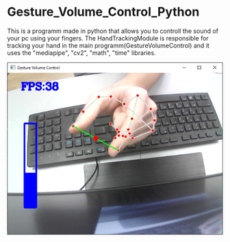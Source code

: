# Gesture_Volume_Control_Python

This is a programm made in python that allows you to controll the sound of your pc using your fingers. The HandTrackingModule is responsible for tracking your hand in the main programm(GestureVolumeControl) and it uses the "mediapipe", "cv2", "math", "time" libraries.

![image](IMAGE.PNG)
